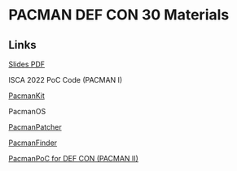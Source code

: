 # PACMAN DEF CON 30 Materials

## Links

[Slides PDF](Ravichandran-PACMAN.pdf)

ISCA 2022 PoC Code (PACMAN I)

[PacmanKit](https://github.com/jprx/PacmanKit)

PacmanOS

[PacmanPatcher](https://github.com/jprx/PacmanPatcher)

[PacmanFinder](https://github.com/jprx/PacmanFinder)

[PacmanPoC for DEF CON (PACMAN II)](https://github.com/jprx/PacmanPoC-DEFCON)
